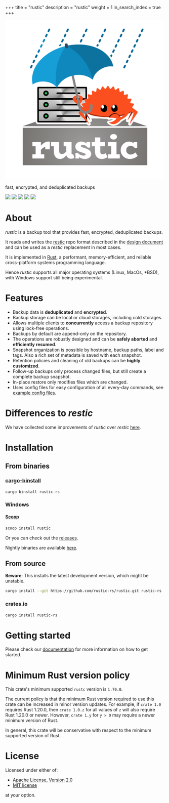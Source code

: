 +++
title = "rustic"
description = "rustic"
weight = 1
in_search_index = true
+++

![rustic logo](https://raw.githubusercontent.com/rustic-rs/assets/main/logos/readme_header.png)

fast, encrypted, and deduplicated backups

<p>
<a href="https://crates.io/crates/rustic-rs"><img src="https://img.shields.io/crates/v/rustic-rs.svg" /></a>
<a href="https://docs.rs/rustic-rs/"><img src="https://img.shields.io/docsrs/rustic-rs?style=flat&amp;labelColor=1c1d42&amp;color=4f396a&amp;logo=Rust&amp;logoColor=white" /></a>
<a href="https://raw.githubusercontent.com/rustic-rs/rustic/main/"><img src="https://img.shields.io/badge/license-Apache2.0/MIT-blue.svg" /></a>
<a href="https://crates.io/crates/rustic-rs"><img src="https://img.shields.io/crates/d/rustic-rs.svg" /></a>
<a href="https://github.com/rustic-rs/rustic/actions/workflows/nightly.yml"><img src="https://github.com/rustic-rs/rustic/actions/workflows/nightly.yml/badge.svg" /></a>
<p>

# About

_rustic_ is a backup tool that provides fast, encrypted, deduplicated backups.

It reads and writes the [restic][1] repo format described in the
[design document][2] and can be used as a _restic_ replacement in most cases.

It is implemented in [Rust](https://www.rust-lang.org/), a performant,
memory-efficient, and reliable cross-platform systems programming language.

Hence _rustic_ supports all major operating systems (Linux, MacOs, *BSD), with
Windows support still being experimental.

# Features

- Backup data is **deduplicated** and **encrypted**.
- Backup storage can be local or cloud storages, including cold storages.
- Allows multiple clients to **concurrently** access a backup repository using
  lock-free operations.
- Backups by default are append-only on the repository.
- The operations are robustly designed and can be **safely aborted** and
  **efficiently resumed**.
- Snapshot organization is possible by hostname, backup paths, label and tags.
  Also a rich set of metadata is saved with each snapshot.
- Retention policies and cleaning of old backups can be **highly customized**.
- Follow-up backups only process changed files, but still create a complete
  backup snapshot.
- In-place restore only modifies files which are changed.
- Uses config files for easy configuration of all every-day commands, see
  [example config files](https://github.com/rustic-rs/rustic/tree/main/config).

# Differences to _restic_

We have collected some improvements of _rustic_ over _restic_
[here](https://rustic.cli.rs/docs/comparison-restic.html).

# Installation

## From binaries

### [cargo-binstall](https://crates.io/crates/cargo-binstall)

```bash
cargo binstall rustic-rs
```

### Windows

#### [Scoop](https://scoop.sh/)

```bash
scoop install rustic
```

Or you can check out the
[releases](https://github.com/rustic-rs/rustic/releases).

Nightly binaries are available
[here](https://rustic.cli.rs/docs/nightly_builds.html).

## From source

**Beware**: This installs the latest development version, which might be
unstable.

```bash
cargo install --git https://github.com/rustic-rs/rustic.git rustic-rs
```

### crates.io

```bash
cargo install rustic-rs
```

# Getting started

Please check our
[documentation](https://rustic.cli.rs/docs/getting_started.html) for more
information on how to get started.

# Minimum Rust version policy

This crate's minimum supported `rustc` version is `1.70.0`.

The current policy is that the minimum Rust version required to use this crate
can be increased in minor version updates. For example, if `crate 1.0` requires
Rust 1.20.0, then `crate 1.0.z` for all values of `z` will also require Rust
1.20.0 or newer. However, `crate 1.y` for `y > 0` may require a newer minimum
version of Rust.

In general, this crate will be conservative with respect to the minimum
supported version of Rust.

# License

Licensed under either of:

- [Apache License, Version 2.0](https://raw.githubusercontent.com/rustic-rs/rustic/main/LICENSE-APACHE)
- [MIT license](https://raw.githubusercontent.com/rustic-rs/rustic/main/LICENSE-MIT)

at your option.

[1]: https://github.com/restic/restic
[2]: https://github.com/restic/restic/blob/master/doc/design.rst
